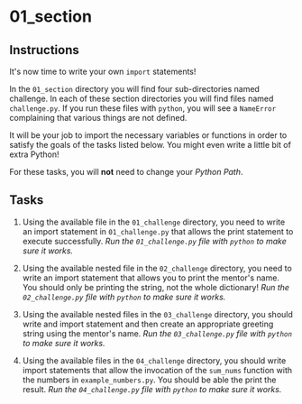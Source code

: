 # 01_section

## Instructions

It's now time to write your own `import` statements!

In the `01_section` directory you will find four sub-directories named challenge. In each of these section directories you will find files named `challenge.py`. If you run these files with `python`, you will see a `NameError` complaining that various things are not defined.

It will be your job to import the necessary variables or functions in order to satisfy the goals of the tasks listed below. You might even write a little bit of extra Python!

For these tasks, you will **not** need to change your _Python Path_.

## Tasks

1. Using the available file in the `01_challenge` directory, you need to write an import statement in `01_challenge.py` that allows the print statement to execute successfully. _Run the `01_challenge.py` file with `python` to make sure it works._

2. Using the available nested file in the `02_challenge` directory, you need to write an import statement that allows you to print the mentor's name. You should only be printing the string, not the whole dictionary! _Run the `02_challenge.py` file with `python` to make sure it works._

3. Using the available nested files in the `03_challenge` directory, you should write and import statement and then create an appropriate greeting string using the mentor's name. _Run the `03_challenge.py` file with `python` to make sure it works._

4. Using the available files in the `04_challenge` directory, you should write import statements that allow the invocation of the `sum_nums` function with the numbers in `example_numbers.py`. You should be able the print the result. _Run the `04_challenge.py` file with `python` to make sure it works._
